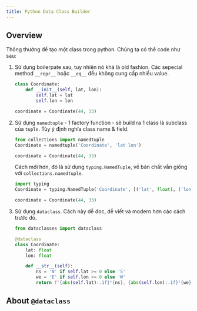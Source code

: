 ```yaml
---
title: Python Data Class Builder
---
```


## Overview

Thông thường để tạo một class trong python. Chúng ta có thể code như sau:

1. Sử dụng boilerpate sau, tuy nhiên nó khá là old fashion. Các sepecial method `__repr__` hoặc `__eq__` đều không cung cấp nhiều value.

    ```python
    class Coordinate:
        def __init__(self, lat, lon):
            self.lat = lat
            self.lon = lon

    coordinate = Coordinate(44, 33)
    ```

2. Sử dụng `namedtuple` - 1 factory function - sẽ build ra 1 class là subclass của `tuple`. Tùy ý định nghĩa class name & field.

    ```python
    from collections import namedtuple
    Coordinate = namedtuple('Coordinate', 'lat lon')

    coordinate = Coordinate(44, 33)
    ```

    Cách mới hơn, đó là sử dụng `typing.NamedTuple`, về bản chất vẫn giống với `collections.namedtuple`. 
        
    ```python
    import typing
    Coordinate = typing.NamedTuple('Coordinate', [('lat', float), ('lon', float)])

    coordinate = Coordinate(44, 33)
    ```

3. Sử dụng `dataclass`. Cách này dễ đoc, dễ viết và modern hơn các cách trước đó.

    ```python
    from dataclasses import dataclass

    @dataclass
    class Coordinate:
        lat: float
        lon: float

        def __str__(self):
            ns = 'N' if self.lat >= 0 else 'S'
            we = 'E' if self.lon >= 0 else 'W'
            return f'{abs(self.lat):.1f}°{ns}, {abs(self.lon):.1f}°{we}'
    ```

## About `@dataclass`

